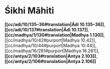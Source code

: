 # Śikhi Māhiti

**[[cc/adi/10/135–36#translation|Ādi 10.135–36]]**, **[[cc/adi/10/137#translation|Ādi 10.137]]**, **[[cc/madhya/1/130#translation|Madhya 1.130]]**, [[cc/madhya/10/42#purport|Madhya 10.42]], [[cc/madhya/10/44#purport|Madhya 10.44]], [[cc/madhya/16/281#purport|Madhya 16.281]], **[[cc/antya/2/103#translation|Antya 2.103]]**, **[[cc/antya/2/106#translation|Antya 2.106]]**

